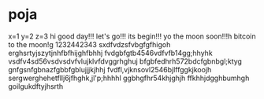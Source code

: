 # poja
x=1
y=2
z=3
hi
good day!!!
let's go!!!
its begin!!!
yo the moon soon!!!h
bitcoin to the moon!g
1232442343
sxdfvdzsfvbgfgfhigoh
erghsrtyjszytjnhfbfhijghfbhhj
fvdgbfgtb4546vdfvfb14gg;hhyhk
vsdfv4sd56vsdvsdvfvlujklvfdvggrhghuj
bfgbfedhrh572bdcfgbnbgl;ktyg
 gnfgsnfgbnazfgbbfgblujjjkjhhj
fvdfl,vjknsovl2546bjlffggkjkoojh
sergwerghehetfllj6jfhghk,jl'p;hhhhl
ggbhgfhr54khjghjh
ffkhhjdgghbumhgh
goilgukdftyjhsrth
